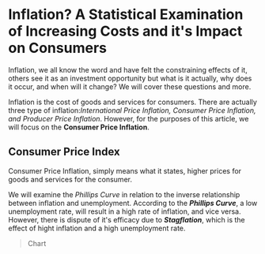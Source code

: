 
# Inflation? A Statistical Examination of Increasing Costs and it's Impact on Consumers

Inflation, we all know the word and have felt the constraining effects of it, others see it as an investment opportunity but what is it actually, why does it occur, and when will it change? We will cover these questions and more.

Inflation is the cost of goods and services for consumers. There are actually three type of inflation:_International Price Inflation, Consumer Price Inflation, and Producer Price Inflation_. However, for the purposes of this article, we will focus on the **Consumer Price Inflation**.


## Consumer Price Index

Consumer Price Inflation, simply means what it states, higher prices for goods and services for the consumer. 








We will examine the _Phillips Curve_ in relation to the inverse relationship between inflation and unemployment. According to the _**Phillips Curve**_, a low unemployment rate, will result in a high rate of inflation, and vice versa. However, there is dispute of it's efficacy due to _**Stagflation**_, which is the effect of hight inflation and a high unemployment rate.

> Chart

